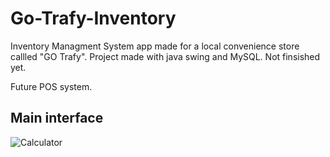 # Go-Trafy-Inventory
Inventory Managment System app made for a local convenience store callled "GO Trafy".
Project made with java swing and MySQL.
Not finsished yet.

Future POS system.

## Main interface 
![Calculator](/src/main/java/com/mycompany/calculadora1/Calculator.png)
